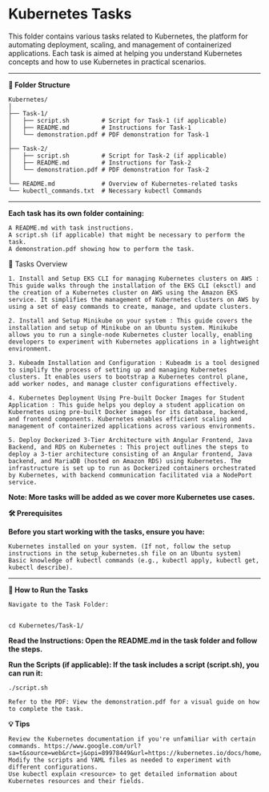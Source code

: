 # Kubernetes Tasks

This folder contains various tasks related to Kubernetes, the platform for automating deployment, scaling, and management of containerized applications. Each task is aimed at helping you understand Kubernetes concepts and how to use Kubernetes in practical scenarios.

---

**📁 Folder Structure**



    Kubernetes/
    │
    ├── Task-1/
    │   ├── script.sh         # Script for Task-1 (if applicable)
    │   ├── README.md         # Instructions for Task-1
    │   └── demonstration.pdf # PDF demonstration for Task-1
    │
    ├── Task-2/
    │   ├── script.sh         # Script for Task-2 (if applicable)
    │   ├── README.md         # Instructions for Task-2
    │   └── demonstration.pdf # PDF demonstration for Task-2
    │
    └── README.md             # Overview of Kubernetes-related tasks
    └── kubectl_commands.txt  # Necessary kubectl Commands

---
**Each task has its own folder containing:**

    A README.md with task instructions.
    A script.sh (if applicable) that might be necessary to perform the task.
    A demonstration.pdf showing how to perform the task.

🚀 Tasks Overview

    1. Install and Setup EKS CLI for managing Kubernetes clusters on AWS : This guide walks through the installation of the EKS CLI (eksctl) and the creation of a Kubernetes cluster on AWS using the Amazon EKS service. It simplifies the management of Kubernetes clusters on AWS by using a set of easy commands to create, manage, and update clusters.

    2. Install and Setup Minikube on your system : This guide covers the installation and setup of Minikube on an Ubuntu system. Minikube allows you to run a single-node Kubernetes cluster locally, enabling developers to experiment with Kubernetes applications in a lightweight environment.

    3. Kubeadm Installation and Configuration : Kubeadm is a tool designed to simplify the process of setting up and managing Kubernetes clusters. It enables users to bootstrap a Kubernetes control plane, add worker nodes, and manage cluster configurations effectively.

    4. Kubernetes Deployment Using Pre-built Docker Images for Student Application : This guide helps you deploy a student application on Kubernetes using pre-built Docker images for its database, backend, and frontend components. Kubernetes enables efficient scaling and management of containerized applications across various environments.

    5. Deploy Dockerized 3-Tier Architecture with Angular Frontend, Java Backend, and RDS on Kubernetes : This project outlines the steps to deploy a 3-tier architecture consisting of an Angular frontend, Java backend, and MariaDB (hosted on Amazon RDS) using Kubernetes. The infrastructure is set up to run as Dockerized containers orchestrated by Kubernetes, with backend communication facilitated via a NodePort service.

**Note: More tasks will be added as we cover more Kubernetes use cases.**

**🛠 Prerequisites**

**Before you start working with the tasks, ensure you have:**

    Kubernetes installed on your system. (If not, follow the setup instructions in the setup_kubernetes.sh file on an Ubuntu system)
    Basic knowledge of kubectl commands (e.g., kubectl apply, kubectl get, kubectl describe).
---
**🔄 How to Run the Tasks**

    Navigate to the Task Folder:

  
    cd Kubernetes/Task-1/

**Read the Instructions: Open the README.md in the task folder and follow the steps.**

**Run the Scripts (if applicable): If the task includes a script (script.sh), you can run it:**

    ./script.sh

    Refer to the PDF: View the demonstration.pdf for a visual guide on how to complete the task.

**💡 Tips**

    Review the Kubernetes documentation if you're unfamiliar with certain commands. https://www.google.com/url?sa=t&source=web&rct=j&opi=89978449&url=https://kubernetes.io/docs/home/&ved=2ahUKEwjMkPS_kfKIAxVm1TgGHT_iECUQjBB6BAgNEAE&usg=AOvVaw1FO_GXBp5rq9qk5Obdh2g7
    Modify the scripts and YAML files as needed to experiment with different configurations.
    Use kubectl explain <resource> to get detailed information about Kubernetes resources and their fields.
